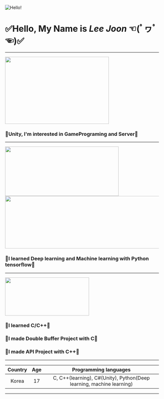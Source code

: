 ![Hello!](https://thumbs.dreamstime.com/b/hello-word-cloud-different-languages-world-background-concept-94936148.jpg)
# ✅Hello, My Name is ***Lee Joon*** ☜(ﾟヮﾟ☜)✅ 

___

<img src="https://s3.ap-northeast-2.amazonaws.com/grepp-cloudfront/programmers_imgs/learn/thumb-course-unity.jpg"  width="340" height="220"> 
<h3 id="-unity-i-m-interested-in-gameprograming-and-server-">🧡Unity, I&#39;m interested in GamePrograming and Server🧡</h3>

___

<img src="https://i.pinimg.com/originals/9b/41/fa/9b41fafad51b5ba82b3257b395be76cb.png" width="372" height="162">
<img src="https://dfalbel.github.io/talks/2020-01-rstudio-conf/images/tf-logo.jpg" height="172" width="519"></a>
<h3 id="-i-learned-deep-learning-and-machine-learning-with-python-tensorflow-">💙I learned Deep learning and Machine learning with Python tensorflow💙</h3>

___

<img src="https://ict-trainings.com/storage/app/public/course/banner_5d2ec9fb5445a.jpg" height="125" width="275"></a>
<h3 id="-i-learned-c-c-">💜I learned C/C++💜</h3>
<h3 id="-i-made-double-buffer-project-with-c-">💜I made Double Buffer Project with C💜</h3>
<h3 id="-i-made-api-project-with-c-">💜I made API Project with C++💜</h3>

___

|Country|Age|Programming languages|
|:--:|:--:|:--:|
|Korea|17|C, C++(learning), C#(Unity), Python(Deep learning, machine learning)|

___
